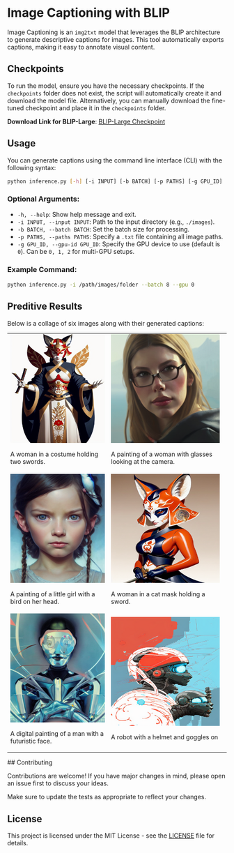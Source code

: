 # Image Captioning with BLIP

Image Captioning is an `img2txt` model that leverages the BLIP architecture to generate descriptive captions for images. This tool automatically exports captions, making it easy to annotate visual content.

## Checkpoints

To run the model, ensure you have the necessary checkpoints. If the `checkpoints` folder does not exist, the script will automatically create it and download the model file. Alternatively, you can manually download the fine-tuned checkpoint and place it in the `checkpoints` folder.

**Download Link for BLIP-Large**: [BLIP-Large Checkpoint](<https://storage.googleapis.com/sfr-vision-language-research/BLIP/models/model_large_caption.pth>)

## Usage

You can generate captions using the command line interface (CLI) with the following syntax:

```bash
python inference.py [-h] [-i INPUT] [-b BATCH] [-p PATHS] [-g GPU_ID]
```

### Optional Arguments:
- `-h, --help`: Show help message and exit.
- `-i INPUT, --input INPUT`: Path to the input directory (e.g., `./images`).
- `-b BATCH, --batch BATCH`: Set the batch size for processing.
- `-p PATHS, --paths PATHS`: Specify a `.txt` file containing all image paths.
- `-g GPU_ID, --gpu-id GPU_ID`: Specify the GPU device to use (default is `0`). Can be `0, 1, 2` for multi-GPU setups.

### Example Command:
```bash
python inference.py -i /path/images/folder --batch 8 --gpu 0
```
## Preditive Results

Below is a collage of six images along with their generated captions:

<table>
  <tr>
    <td>
      <img src="images/image_019.png" alt="" width="250" height="250">
      <p>A woman in a costume holding two swords.</p>
    </td>
    <td>
      <img src="images/image_065.png" alt="" width="250" height="250">
      <p>A painting of a woman with glasses looking at the camera.</p>
    </td>
  </tr>
  <tr>
    <td>
      <img src="images/image_064.png" alt="" width="250" height="250">
      <p>A painting of a little girl with a bird on her head.</p>
    </td>
    <td>
      <img src="images/image_010.png" alt="" width="250" height="250">
      <p>A woman in a cat mask holding a sword.</p>
    </td>
  </tr>
  <tr>
    <td>
      <img src="images/image_056.png" alt="" width="250" height="250">
      <p>A digital painting of a man with a futuristic face.</p>
    </td>
    <td>
      <img src="/images/image_006.png" alt="" width="250" height="250">
      <p>A robot with a helmet and goggles on</p>
    </td>
  </tr>
</table>
## Contributing

Contributions are welcome! If you have major changes in mind, please open an issue first to discuss your ideas. 

Make sure to update the tests as appropriate to reflect your changes.

## License

This project is licensed under the MIT License - see the [LICENSE](LICENSE) file for details.
